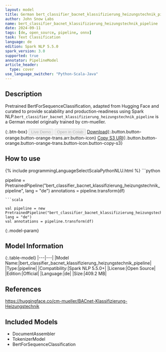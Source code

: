```yaml
---
layout: model
title: German bert_classifier_bacnet_klassifizierung_heizungstechnik_pipeline pipeline BertForSequenceClassification from cm-mueller
author: John Snow Labs
name: bert_classifier_bacnet_klassifizierung_heizungstechnik_pipeline
date: 2024-09-11
tags: [de, open_source, pipeline, onnx]
task: Text Classification
language: de
edition: Spark NLP 5.5.0
spark_version: 3.0
supported: true
annotator: PipelineModel
article_header:
  type: cover
use_language_switcher: "Python-Scala-Java"
---
```


## Description

Pretrained BertForSequenceClassification, adapted from Hugging Face and curated to provide scalability and production-readiness using Spark NLP.`bert_classifier_bacnet_klassifizierung_heizungstechnik_pipeline` is a German model originally trained by cm-mueller.

{:.btn-box}
<button class="button button-orange" disabled>Live Demo</button>
<button class="button button-orange" disabled>Open in Colab</button>
[Download](https://s3.amazonaws.com/auxdata.johnsnowlabs.com/public/models/bert_classifier_bacnet_klassifizierung_heizungstechnik_pipeline_de_5.5.0_3.0_1726059718804.zip){:.button.button-orange.button-orange-trans.arr.button-icon}
[Copy S3 URI](s3://auxdata.johnsnowlabs.com/public/models/bert_classifier_bacnet_klassifizierung_heizungstechnik_pipeline_de_5.5.0_3.0_1726059718804.zip){:.button.button-orange.button-orange-trans.button-icon.button-copy-s3}

## How to use



<div class="tabs-box" markdown="1">
{% include programmingLanguageSelectScalaPythonNLU.html %}
```python

pipeline = PretrainedPipeline("bert_classifier_bacnet_klassifizierung_heizungstechnik_pipeline", lang = "de")
annotations =  pipeline.transform(df)   

```
```scala

val pipeline = new PretrainedPipeline("bert_classifier_bacnet_klassifizierung_heizungstechnik_pipeline", lang = "de")
val annotations = pipeline.transform(df)

```
</div>

{:.model-param}
## Model Information

{:.table-model}
|---|---|
|Model Name:|bert_classifier_bacnet_klassifizierung_heizungstechnik_pipeline|
|Type:|pipeline|
|Compatibility:|Spark NLP 5.5.0+|
|License:|Open Source|
|Edition:|Official|
|Language:|de|
|Size:|409.2 MB|

## References

https://huggingface.co/cm-mueller/BACnet-Klassifizierung-Heizungstechnik

## Included Models

- DocumentAssembler
- TokenizerModel
- BertForSequenceClassification